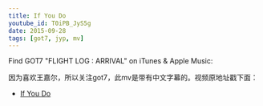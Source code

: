 ```yaml
---
title: If You Do
youtube_id: T0iPB_JyS5g
date: 2015-09-28
tags: [got7, jyp, mv]
---
```

Find GOT7 "FLIGHT LOG : ARRIVAL" on iTunes & Apple Music: 

因为喜欢王嘉尔，所以关注got7，此mv是带有中文字幕的。视频原地址戳下面：

* [ If You Do](https://www.youtube.com/watch?v=IZ1t7CwfvEc)
